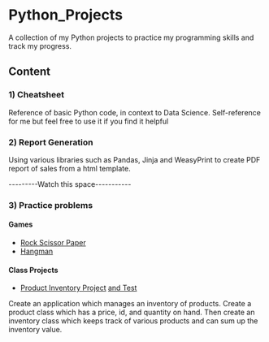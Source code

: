 # Python_Projects
A collection of my Python projects to practice my programming skills and track my progress.

## Content

### 1) Cheatsheet
Reference of basic Python code, in context to Data Science. Self-reference for me but feel free to use it if you find it helpful
### 2) Report Generation
Using various libraries such as Pandas, Jinja and WeasyPrint to create PDF report of sales from a html template.

---------Watch this space-----------

### 3) Practice problems
#### Games

- [Rock Scissor Paper](https://github.com/HayatiHamzah/Python_Projects/blob/master/Games/Rock-paper-scissors.ipynb)
- [Hangman](https://github.com/HayatiHamzah/Python_Projects/blob/master/Games/Hangman.ipynb)
#### Class Projects
- [Product Inventory Project](https://github.com/HayatiHamzah/Python_Projects/blob/master/class_project/product_inventory.py)
[and Test](https://github.com/HayatiHamzah/Python_Projects/blob/master/class_project/product_inventory_tests.py)

Create an application which manages an inventory of products. Create a product class which has a price, id, and quantity on hand. Then create an inventory class which keeps track of various products and can sum up the inventory value.
